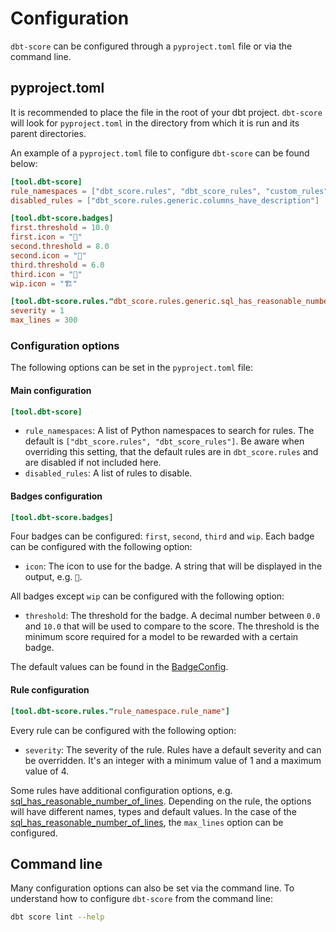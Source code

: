 # Configuration

`dbt-score` can be configured through a `pyproject.toml` file or via the command
line.

## pyproject.toml

It is recommended to place the file in the root of your dbt project. `dbt-score`
will look for `pyproject.toml` in the directory from which it is run and its
parent directories.

An example of a `pyproject.toml` file to configure `dbt-score` can be found
below:

```toml
[tool.dbt-score]
rule_namespaces = ["dbt_score.rules", "dbt_score_rules", "custom_rules"]
disabled_rules = ["dbt_score.rules.generic.columns_have_description"]

[tool.dbt-score.badges]
first.threshold = 10.0
first.icon = "🥇"
second.threshold = 8.0
second.icon = "🥈"
third.threshold = 6.0
third.icon = "🥉"
wip.icon = "🏗️"

[tool.dbt-score.rules."dbt_score.rules.generic.sql_has_reasonable_number_of_lines"]
severity = 1
max_lines = 300
```

### Configuration options

The following options can be set in the `pyproject.toml` file:

#### Main configuration

```toml
[tool.dbt-score]
```

- `rule_namespaces`: A list of Python namespaces to search for rules. The
  default is `["dbt_score.rules", "dbt_score_rules"]`. Be aware when overriding
  this setting, that the default rules are in `dbt_score.rules` and are disabled
  if not included here.
- `disabled_rules`: A list of rules to disable.

#### Badges configuration

```toml
[tool.dbt-score.badges]
```

Four badges can be configured: `first`, `second`, `third` and `wip`. Each badge
can be configured with the following option:

- `icon`: The icon to use for the badge. A string that will be displayed in the
  output, e.g. `🥇`.

All badges except `wip` can be configured with the following option:

- `threshold`: The threshold for the badge. A decimal number between `0.0` and
  `10.0` that will be used to compare to the score. The threshold is the minimum
  score required for a model to be rewarded with a certain badge.

The default values can be found in the
[BadgeConfig](/reference/config/#dbt_score.config.BadgeConfig).

#### Rule configuration

```toml
[tool.dbt-score.rules."rule_namespace.rule_name"]
```

Every rule can be configured with the following option:

- `severity`: The severity of the rule. Rules have a default severity and can be
  overridden. It's an integer with a minimum value of 1 and a maximum value
  of 4.

Some rules have additional configuration options, e.g.
[sql_has_reasonable_number_of_lines](/rules/generic/#sql_has_reasonable_number_of_lines).
Depending on the rule, the options will have different names, types and default
values. In the case of the
[sql_has_reasonable_number_of_lines](/rules/generic/#sql_has_reasonable_number_of_lines),
the `max_lines` option can be configured.

## Command line

Many configuration options can also be set via the command line. To understand
how to configure `dbt-score` from the command line:

```bash
dbt score lint --help
```

